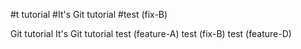 #t tutorial
#It's Git tutorial
#test (fix-B)

 Git tutorial
 It's Git tutorial
 test (feature-A)
 test (fix-B)
 test (feature-D)
